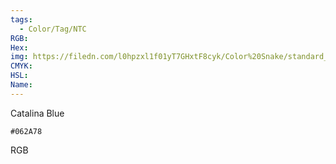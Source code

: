 ```yaml
---
tags:
  - Color/Tag/NTC
RGB:
Hex:
img: https://filedn.com/l0hpzxl1f01yT7GHxtF8cyk/Color%20Snake/standard_csv_to_svg/%23/062A78.svg
CMYK:
HSL:
Name:
---
```

Catalina Blue
```palette
#062A78
```
RGB
